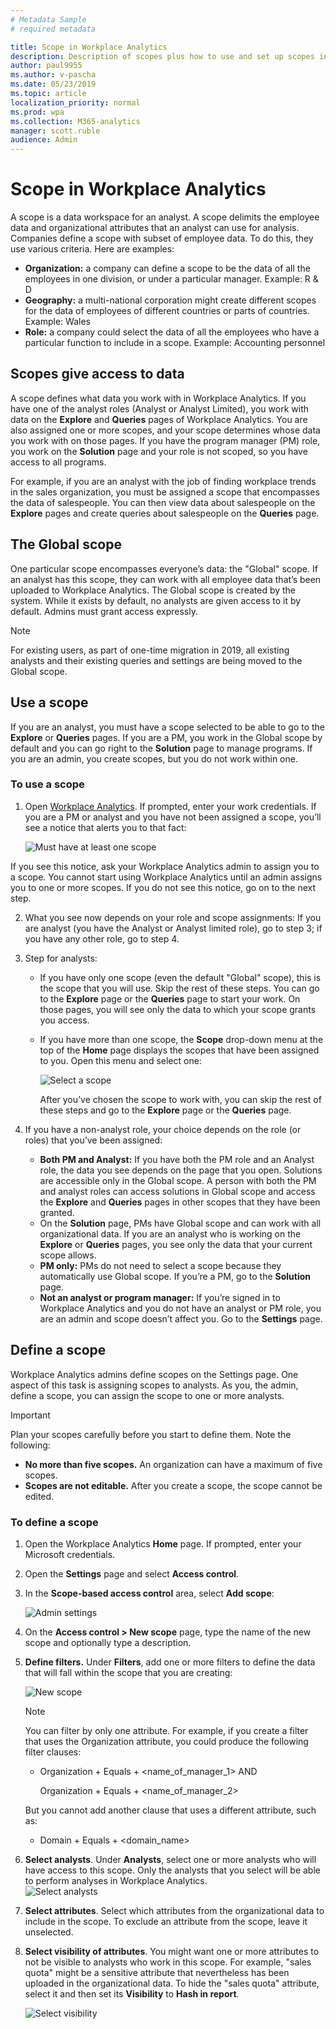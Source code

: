 ```yaml
---
# Metadata Sample
# required metadata

title: Scope in Workplace Analytics
description: Description of scopes plus how to use and set up scopes in Workplace Analytics 
author: paul9955
ms.author: v-pascha
ms.date: 05/23/2019
ms.topic: article
localization_priority: normal 
ms.prod: wpa
ms.collection: M365-analytics
manager: scott.ruble
audience: Admin
---
```


# Scope in Workplace Analytics

A scope is a data workspace for an analyst. A scope delimits the employee data and organizational attributes that an analyst can use for analysis. Companies define a scope with subset of employee data. To do this, they use various criteria. Here are examples:
 
 * **Organization:** a company can define a scope to be the data of all the employees in one division, or under a particular manager. Example: R & D
 * **Geography:** a multi-national corporation might create different scopes for the data of employees of different countries or parts of countries. Example: Wales 
 * **Role:** a company could select the data of all the employees who have a particular function to include in a scope. Example: Accounting personnel

## Scopes give access to data 

A scope defines what data you work with in Workplace Analytics. If you have one of the analyst roles (Analyst or Analyst Limited), you work with data on the **Explore** and **Queries** pages of Workplace Analytics. You are also assigned one or more scopes, and your scope determines whose data you work with on those pages. If you have the program manager (PM) role, you work on the **Solution** page and your role is not scoped, so you have access to all programs. 

For example, if you are an analyst with the job of finding workplace trends in the sales organization, you must be assigned a scope that encompasses the data of salespeople. You can then view data about salespeople on the **Explore** pages and create queries about salespeople on the **Queries** page. 

## The Global scope

One particular scope encompasses everyone’s data: the "Global" scope. If an analyst has this scope, they can work with all employee data that’s been uploaded to Workplace Analytics. The Global scope is created by the system. While it exists by default, no analysts are given access to it by default. Admins must grant access expressly. 

> [!Note] 
> For existing users, as part of one-time migration in 2019, all existing analysts and their existing queries and settings are being moved to the Global scope. 

## Use a scope

If you are an analyst, you must have a scope selected to be able to go to the **Explore** or **Queries** pages. If you are a PM, you work in the Global scope by default and you can go right to the **Solution** page to manage programs. If you are an admin, you create scopes, but you do not work within one. 

### To use a scope

1.	Open [Workplace Analytics](https://workplaceanalytics.office.com/). If prompted, enter your work credentials. If you are a PM or analyst and you have not been assigned a scope, you’ll see a notice that alerts you to that fact:

    ![Must have at least one scope](../images/wpa/setup/at-least-one-scope.png)  
 
If you see this notice, ask your Workplace Analytics admin to assign you to a scope. You cannot start using Workplace Analytics until an admin assigns you to one or more scopes. If you do not see this notice, go on to the next step.

2.	What you see now depends on your role and scope assignments: If you are analyst (you have the Analyst or Analyst limited role), go to step 3; if you have any other role, go to step 4. 

3.	Step for analysts: 

    * If you have only one scope (even the default "Global" scope), this is the scope that you will use. Skip the rest of these steps. You can go to the **Explore** page or the **Queries** page to start your work. On those pages, you will see only the data to which your scope grants you access. 
    * If you have more than one scope, the **Scope** drop-down menu at the top of the **Home** page displays the scopes that have been assigned to you. Open this menu and select one:

       ![Select a scope](../images/wpa/setup/select-one-no-global.png)
 
      After you’ve chosen the scope to work with, you can skip the rest of these steps and go to the **Explore** page or the **Queries** page.  

4.	If you have a non-analyst role, your choice depends on the role (or roles) that you’ve been assigned:

    * **Both PM and Analyst:** If you have both the PM role and an Analyst role, the data you see depends on the page that you open. Solutions are accessible only in the Global scope. A person with both the PM and analyst roles can access solutions in Global scope and access the **Explore** and **Queries** pages in other scopes that they have been granted. 
    * On the **Solution** page, PMs have Global scope and can work with all organizational data. If you are an analyst who is working on the **Explore** or **Queries** pages, you see only the data that your current scope allows. 
    * **PM only:** PMs do not need to select a scope because they automatically use Global scope. If you’re a PM, go to the **Solution** page. 
    * **Not an analyst or program manager:** If you’re signed in to Workplace Analytics and you do not have an analyst or PM role, you are an admin and scope doesn’t affect you. Go to the **Settings** page. 

## Define a scope

Workplace Analytics admins define scopes on the Settings page. One aspect of this task is assigning scopes to analysts. As you, the admin, define a scope, you can assign the scope to one or more analysts.

> [!Important] 
> Plan your scopes carefully before you start to define them. Note the following:
>  * **No more than five scopes.** An organization can have a maximum of five scopes.
>  * **Scopes are not editable.** After you create a scope, the scope cannot be edited. 

### To define a scope

1.	Open the Workplace Analytics **Home** page. If prompted, enter your Microsoft credentials. 
2.	Open the **Settings** page and select **Access control**.
3.	In the **Scope-based access control** area, select **Add scope**:

    ![Admin settings](../images/wpa/setup/admin-settings.png)
 
4.	On the **Access control > New scope** page, type the name of the new scope and optionally type a description. 
5.	**Define filters.** Under **Filters**, add one or more filters to define the data that will fall within the scope that you are creating:

    ![New scope](../images/wpa/setup/new-scope.png)
 
    > [!Note] 
    > You can filter by only one attribute. For example, if you create a filter that uses the Organization attribute, you could produce the following filter clauses:  
    >  * Organization + Equals + <name_of_manager_1> AND 
    >   
    >    Organization + Equals + <name_of_manager_2>
    >   
    > But you cannot add another clause that uses a different attribute, such as:
    >   * Domain + Equals + <domain_name> 

6.	**Select analysts**. Under **Analysts**, select one or more analysts who will have access to this scope. Only the analysts that you select will be able to perform analyses in Workplace Analytics.     
   ![Select analysts](../images/wpa/setup/analysts.png)
 
7.	**Select attributes**. Select which attributes from the organizational data to include in the scope. To exclude an attribute from the scope, leave it unselected. 
 
8.	**Select visibility of attributes**. You might want one or more attributes to not be visible to analysts who work in this scope. For example, "sales quota" might be a sensitive attribute that nevertheless has been uploaded in the organizational data. To hide the "sales quota" attribute, select it and then set its **Visibility** to **Hash in report**. 

    ![Select visibility](../images/wpa/setup/select-visibility.png)




